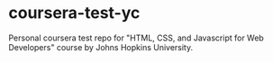 # coursera-test-yc
Personal coursera test repo for "HTML, CSS, and Javascript for Web Developers" course by Johns Hopkins University.
